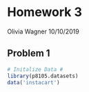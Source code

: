 Homework 3
================
Olivia Wagner
10/10/2019

## Problem 1

``` r
# Initalize Data #
library(p8105.datasets)
data('instacart')
```

